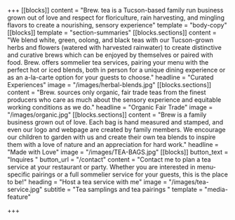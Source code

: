 +++
[[blocks]]
content = "Brew. tea is a Tucson-based family run business grown out of love and respect for floriculture, rain harvesting, and mingling flavors to create a nourishing, sensory experience"
template = "body-copy"
[[blocks]]
template = "section-summaries"
[[blocks.sections]]
content = "We blend white, green, oolong, and black teas with our Tucson-grown herbs and flowers (watered with harvested rainwater) to create distinctive and curative brews which can be enjoyed by themselves or paired with food. Brew. offers sommelier tea services, pairing your menu with the perfect hot or iced blends, both in person for a unique dining experience or as an a-la-carte option for your guests to choose."
headline = "Curated Experiences"
image = "/images/herbal-blends.jpg"
[[blocks.sections]]
content = "Brew. sources only organic, fair trade teas from the finest producers who care as much about the sensory experience and equitable working conditions as we do."
headline = "Organic Fair Trade"
image = "/images/organic.jpg"
[[blocks.sections]]
content = "Brew is a family business grown out of love. Each bag is hand measured and stamped, and even our logo and webpage are created by family members. We encourage our children to garden with us and create their own tea blends to inspire them with a love of nature and an appreciation for hard work."
headline = "Made with Love"
image = "/images/TEA-BAGS.jpg"
[[blocks]]
button_text = "Inquires "
button_url = "/contact"
content = "Contact me to plan a tea service at your restaurant or party. Whether you are interested in menu-specific pairings or a full sommelier service for your guests, this is the place to be!"
heading = "Host a tea service with me"
image = "/images/tea-service.jpg"
subtitle = "Tea samplings and tea pairings "
template = "media-feature"

+++
